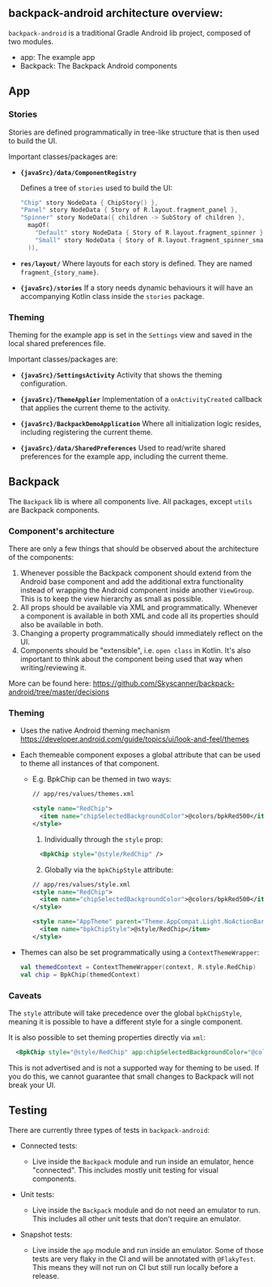 ## backpack-android architecture overview:

`backpack-android` is a traditional Gradle Android lib project, composed of two modules.

- app: The example app
- Backpack: The Backpack Android components

## App

### Stories

Stories are defined programmatically in  tree-like structure that is then used to build the UI.

Important classes/packages are: 

- **`{javaSrc}/data/ComponentRegistry`**

  Defines a tree of `stories` used to build the UI:

  ```kotlin
  "Chip" story NodeData { ChipStory() },
  "Panel" story NodeData { Story of R.layout.fragment_panel },
  "Spinner" story NodeData({ children -> SubStory of children },
    mapOf(
      "Default" story NodeData { Story of R.layout.fragment_spinner },
      "Small" story NodeData { Story of R.layout.fragment_spinner_small }
    )),
  ```

- **`res/layout/`**
  Where layouts for each story is defined. They are named `fragment_{story_name}`.

- **`{javaSrc}/stories`**
  If a story needs dynamic behaviours it will have an accompanying Kotlin class inside the `stories` package.

### Theming

Theming for the example app is set in the `Settings` view and saved in the local shared preferences 
file. 

Important classes/packages are:

- **`{javaSrc}/SettingsActivity`**
  Activity that shows the theming configuration.

- **`{javaSrc}/ThemeApplier`**
  Implementation of a `onActivityCreated` callback that applies the current theme to the activity.

- **`{javaSrc}/BackpackDemoApplication`**
  Where all initialization logic resides, including registering the current theme.

- **`{javaSrc}/data/SharedPreferences`**
  Used to read/write shared preferences for the example app, including the current theme.


## Backpack

The `Backpack` lib is where all components live. All packages, except `utils` are Backpack components.

### Component's architecture

There are only a few things that should be observed about the architecture of the components: 

1. Whenever possible the Backpack component should extend from the Android base component and add the additional extra functionality instead of wrapping the Android component inside another `ViewGroup`. This is to keep the view hierarchy as small as possible.
2. All props should be available via XML and programmatically. Whenever a component is available in both XML and code all its properties should also be available in both. 
3. Changing a property programmatically should immediately reflect on the UI.
4. Components should be "extensible", i.e. `open class` in Kotlin. It's also important to think about the component being used that way when writing/reviewing it.

More can be found here: https://github.com/Skyscanner/backpack-android/tree/master/decisions

### Theming
- Uses the native Android theming mechanism https://developer.android.com/guide/topics/ui/look-and-feel/themes
- Each themeable component exposes a global attribute that can be used to theme all instances of that component.
  - E.g. BpkChip can be themed in two ways:
    ```xml
    // app/res/values/themes.xml

    <style name="RedChip">
      <item name="chipSelectedBackgroundColor">@colors/bpkRed500</item>
    </style>
    ```

    1. Individually through the `style` prop:

    ```xml
      <BpkChip style="@style/RedChip" />
    ```

    2. Globally via the `bpkChipStyle` attribute:

    ```xml
    // app/res/values/style.xml
    <style name="RedChip">
      <item name="chipSelectedBackgroundColor">@colors/bpkRed500</item>
    </style>

    <style name="AppTheme" parent="Theme.AppCompat.Light.NoActionBar">
      <item name="bpkChipStyle">@style/RedChip</item>
    </style>
    ```
   
- Themes can also be set programmatically using a `ContextThemeWrapper`:

  ```Kotlin
  val themedContext = ContextThemeWrapper(context, R.style.RedChip)
  val chip = BpkChip(themedContext)
  ```

### Caveats

The `style` attribute will take precedence over the global `bpkChipStyle`, meaning it is possible to
have a different style for a single component.

It is also possible to set theming properties directly via `xml`:

```xml
  <BpkChip style="@style/RedChip" app:chipSelectedBackgroundColor="@colors/bpkRed500" />
```

This is not advertised and is not a supported way for theming to be used. If you do this, we cannot guarantee that small changes to Backpack will not break your UI.

## Testing

There are currently three types of tests in `backpack-android`:

- Connected tests:
  - Live inside the `Backpack` module and run inside an emulator, hence "connected". This includes mostly unit testing for visual components.

- Unit tests:
  - Live inside the `Backpack` module and do not need an emulator to run. This includes all other unit tests that don't require an emulator.

- Snapshot tests:
  - Live inside the `app` module and run inside an emulator. Some of those tests are very flaky in the 
  CI and will be annotated with `@FlakyTest`. This means they will not run on CI but still run locally before a release.